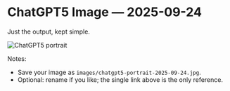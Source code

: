 # ChatGPT5 Image — 2025-09-24

Just the output, kept simple.

![ChatGPT5 portrait](images/chatgpt5-portrait-2025-09-24.jpg)

Notes:
- Save your image as `images/chatgpt5-portrait-2025-09-24.jpg`.
- Optional: rename if you like; the single link above is the only reference.
